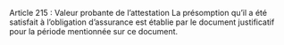 Article 215 : Valeur probante de l’attestation
La présomption qu’il a été satisfait à l’obligation d’assurance est établie par le document justificatif pour la période mentionnée sur ce document.